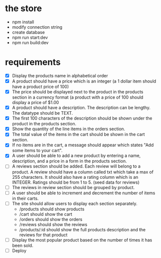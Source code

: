 # the store 

- npm install
- modify connection string
- create database
- npm run start:dev
- npm run build:dev

# requirements

- [x] Display the products name in alphabetical order
- [x] A product should have a price which is an integer (a 1 dollar item should have a product price of 100)
- [x] The price should be displayed next to the product in the products section in a currency format (a product with a price of 100 should display a price of $1.00
- [x] A product should have a description. The description can be lengthy. The datatype should be TEXT.
- [x] The first 100 characters of the description should be shown under the product in the products section.
- [x] Show the quantity of the line items in the orders section.
- [x] The total value of the items in the cart should be shown in the cart section.
- [x] If no items are in the cart, a message should appear which states "Add some items to your cart".
- [x] A user should be able to add a new product by entering a name, description, and a price in a form in the products section.
- [ ] A reviews section should be added. Each review will belong to a product. A review should have a column called txt which take a max of 255 characters. It should also have a rating column which is an INTEGER. Ratings should be from 1 to 5. (seed data for reviews)
- [ ] The reviews in review section should be grouped by product.
- [ ] A user should be able to increment and decrement the number of items in their carts.
- [ ] The site should allow users to display each section separately.
  - /products should show products
  - /cart should show the cart
  - /orders should show the orders
  - /reviews should show the reviews 
  - /products/:id should show the full products description and the reviews for that product
- [ ] Display the most popular product based on the number of times it has been sold.
- [ ] Deploy
